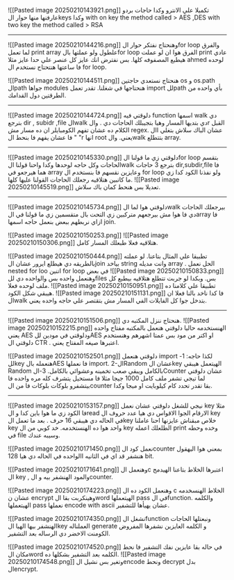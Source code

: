![[Pasted image 20250210143921.png]]
تكميلا علي الانترو وكدا حاجات بردو عارفنها منها حوار الkeys وكدا 
with on key the method called > AES ,DES
with two key the method called > RSA

--------------------------------------------------------------------------------
![[Pasted image 20250210144216.png]]
وهنحتاج نفتكر حوار الfor loop والفرق لما تعمل print array علطول ولو عملتها بالfor loop 
الفرق هوا ان لو عملت print عادي هيطبع المصفوفه كلها.
بس نفترض انك عايز كل عنصر علي حدا عايز مثلا ahmed لوحده فا ساعتها هنتحتاج نستخدم ال for loop.

![[Pasted image 20250210144511.png]]
هنحتاج نستعدي حاجتين os و os.path الpath جواها modules هنحتاجها في شغلنا. 
تقدر تعمل import للpath بأي واحده من الطرقتين دول القدامك.

--------------------------------------------------------------------------------
![[Pasted image 20250210144724.png]]
دلوقتي فيه function اسمها walk دي بترجع dir , subidr ,file 
الwalk دي بتديها المسار وهيا بتجيبلك الحاجات دي . والr القبل الكلام ده عشان تفهم الكومبايلر ان ده مسار مش regex. عشان الباك سلاش بتغلي اال " " فا عشان يفهم فا بنحط الr انها root يعني.
 والwalk بتتطلع array.

--------------------------------------------------------------------------------
![[Pasted image 20250210145330.png]]
دلوقتي زي ما قولنا الfor loop بتقسم الحاجات وكل حاجه لوحدها وكدا واحنا قولنا الwalk بترجع 3 حاجات dir,subdir,file فا هما هيرجعو في array وعايزين نقسهم فا بنستخدم ال for loop 
ولو نفذنا الكود كدا زي ما كاتبين هتلاقيه رجعلك الحاجات القولنا عليها كلها.
![[Pasted image 20250210145519.png]]
تعديلا بس هنحط كمان باك سلاش.

--------------------------------------------------------------------------------
![[Pasted image 20250210145734.png]]
دلوقتي هوا لما الwalk بيرجعلك الحاجات دي فا هوا مش بيرجعهم متركبين زي التحت بال متقسمين زي ما قولنا في الarray فا ازاي نربطهم ببعض بنعمل حاجه اسمها join.

![[Pasted image 20250210150253.png]]
![[Pasted image 20250210150306.png]]
هتلاقيه فعلا طبعلك المسار كامل.

![[Pasted image 20250210150444.png]]
تطبيقا علي المثال بتاعنا.
لو عملته بالطريقه دي هيطلع ايرور عشان الjoin بياخد string وانت مديله array .
الحل نعمل nested for loo اتنين for loop في بعض 
![[Pasted image 20250210150833.png]]
وهنعمل واحده بس والواحده دي للfiles بس.
وبكدا لو جربت تتطلع هتلاقيه بيطبع كل ملف لوحده فعلا.
![[Pasted image 20250210150951.png]]
تطبيقا علي كلامنا ده هيبقي شكل الكود.
![[Pasted image 20250210151131.png]]
فا كدا ناخد بالنا فعلا ان الwalk بتدخل جوا كل الفايلات الفي المسار مش بتقتصر علي حاجه واحده يعني.

--------------------------------------------------------------------------------
![[Pasted image 20250210151506.png]]
هنحتاج ننزل المكتبه دي.
![[Pasted image 20250210152215.png]]
الهنستخدمه حاليا دلوقتي هنعمل بالمكتبه مفتاح واحده يعني AES ودلوقتي في مودين للAES او اكتر من مود بس عمتا اشهرهم وهنستخدم دلوقتي ال CTR .
اعتبرها صيغه المفتاح يعني.

![[Pasted image 20250210152501.png]]
دلوقتي هنعمل import لكذا حاجه:
1-للkey هنعمله بالAES فا نعملها import.
2-الRandom عشان الkey الهيتعمل هيبقي Random بالكامل ويبقي صعب تخمينه وعشوائي بالكامل.
3-الCounter عشان دلوقتي لما تيجي تشفر ملف كامل 1000 جيجا مثلا فا مستحيل يتشرف كله مره واحده فا بيتشفرو بلوكات بلوكات فا من الcounter بقا تقدر تحدد كام كيلوبايت او ميجا وكدا.

--------------------------------------------------------------------------------
![[Pasted image 20250210153157.png]]
نيجي للشغل دلوقتي عشان نعمل key مثلا فا الكود زي ما هوا باين كدا و الread الارقام الجوا الاقواس دي هيا عدد حروف ال key في الحاله دي هيبقي 16 حرف .
بعد ما تعمل الkey خلاص مبقناش عايزنها احنا عاملنا key واحد هوا ده الهنستخدمه.
خد كوبي من ال key الطلعلك اعمله print وخده وحطه في file وسيبه عندك.

![[Pasted image 20250210171450.png]]
نعمل كود الcounter بمعني هوا اليهقول هنشفر قد اي في الثانيه االواحده في الحاله دي هيا 128 bit.

![[Pasted image 20250210171641.png]]
وهنعمل الc اعتبرها الخلاط بتاعنا الهيدمج ال key , والمود الهنشفر بيه و الcounter.

![[Pasted image 20250210174223.png]]
وهنعمل الكود ده ال c الخلاط الهنسخدمه عشان ن encrypt وهينكربت بقا الword الهيتعملها pass في الfunction.
والكلمه الهيتعملها pass نعملها encode with ascii عشان يهيأها للتشفير.

![[Pasted image 20250210174350.png]]
نشغل الfunction ونبعتلها الحاجات الهنشفر بيها الهيا الkey العملناله generate و الكلمه العايزين نشفرها 
المفروض الكومنت الاخضر دي الرساله بعد التشفير.

![[Pasted image 20250210174520.png]]
في حاله بقا عايزين نفك التشفير فا نحط مكان الword الكلمه بعد التشفير بشكلها ده.
![[Pasted image 20250210174548.png]]
وتغير بس نشيل الencode ونحط decrypt بدل الencrypt.
